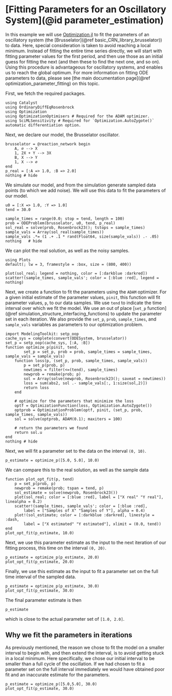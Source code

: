 # [Fitting Parameters for an Oscillatory System](@id parameter_estimation)
In this example we will use [Optimization.jl](https://github.com/SciML/Optimization.jl) to fit the parameters of an oscillatory system (the [Brusselator](@ref basic_CRN_library_brusselator)) to data. Here, special consideration is taken to avoid reaching a local minimum. Instead of fitting the entire time series directly, we will start with fitting parameter values for the first period, and then use those as an initial guess for fitting the next (and then these to find the next one, and so on). Using this procedure is advantageous for oscillatory systems, and enables us to reach the global optimum. For more information on fitting ODE parameters to data, please see [the main documentation page](@ref optimization_parameter_fitting) on this topic.

First, we fetch the required packages.
```@example pe_osc_example
using Catalyst
using OrdinaryDiffEqRosenbrock
using Optimization
using OptimizationOptimisers # Required for the ADAM optimizer.
using SciMLSensitivity # Required for `Optimization.AutoZygote()` automatic differentiation option.
```

Next, we declare our model, the Brusselator oscillator.
```@example pe_osc_example
brusselator = @reaction_network begin
    A, ∅ --> X
    1, 2X + Y --> 3X
    B, X --> Y
    1, X --> ∅
end
p_real = [:A => 1.0, :B => 2.0]
nothing # hide
```

We simulate our model, and from the simulation generate sampled data points
(to which we add noise). We will use this data to fit the parameters of our model.
```@example pe_osc_example
u0 = [:X => 1.0, :Y => 1.0]
tend = 30.0

sample_times = range(0.0; stop = tend, length = 100)
prob = ODEProblem(brusselator, u0, tend, p_real)
sol_real = solve(prob, Rosenbrock23(); tstops = sample_times)
sample_vals = Array(sol_real(sample_times))
sample_vals .*= (1 .+ .1 * rand(Float64, size(sample_vals)) .- .05)
nothing   # hide
```

We can plot the real solution, as well as the noisy samples.
```@example pe_osc_example
using Plots
default(; lw = 3, framestyle = :box, size = (800, 400))

plot(sol_real; legend = nothing, color = [:darkblue :darkred])
scatter!(sample_times, sample_vals'; color = [:blue :red], legend = nothing)
```

Next, we create a function to fit the parameters using the `ADAM` optimizer. For
a given initial estimate of the parameter values, `pinit`, this function will
fit parameter values, `p`, to our data samples. We use `tend` to indicate the
time interval over which we fit the model. We use an out of place [`set_p` function](@ref simulation_structure_interfacing_functions)
to update the parameter set in each iteration. We also provide the `set_p`, `prob`, 
`sample_times`, and `sample_vals` variables as parameters to our optimization problem.
```@example pe_osc_example
import ModelingToolkit: setp_oop
cache_sys = complete(convert(ODESystem, brusselator))
set_p = setp_oop(cache_sys, [:A, :B])
function optimize_p(pinit, tend,
        set_p = set_p, prob = prob, sample_times = sample_times, sample_vals = sample_vals)
    function loss(p, (set_p, prob, sample_times, sample_vals))
        p = set_p(prob, p)
        newtimes = filter(<=(tend), sample_times)
        newprob = remake(prob; p)
        sol = Array(solve(newprob, Rosenbrock23(); saveat = newtimes))
        loss = sum(abs2, sol .- sample_vals[:, 1:size(sol,2)])
        return loss
    end

    # optimize for the parameters that minimize the loss
    optf = OptimizationFunction(loss, Optimization.AutoZygote())
    optprob = OptimizationProblem(optf, pinit, (set_p, prob, sample_times, sample_vals))
    sol = solve(optprob, ADAM(0.1); maxiters = 100)

    # return the parameters we found
    return sol.u
end
nothing # hide
```

Next, we will fit a parameter set to the data on the interval `(0, 10)`.
```@example pe_osc_example
p_estimate = optimize_p([5.0, 5.0], 10.0)
```

We can compare this to the real solution, as well as the sample data
```@example pe_osc_example
function plot_opt_fit(p, tend)
    p = set_p(prob, p)
    newprob = remake(prob; tspan = tend, p)
    sol_estimate = solve(newprob, Rosenbrock23())
    plot(sol_real; color = [:blue :red], label = ["X real" "Y real"], linealpha = 0.2)
    scatter!(sample_times, sample_vals'; color = [:blue :red],
        label = ["Samples of X" "Samples of Y"], alpha = 0.4)
    plot!(sol_estimate; color = [:darkblue :darkred], linestyle = :dash,
        label = ["X estimated" "Y estimated"], xlimit = (0.0, tend))
end
plot_opt_fit(p_estimate, 10.0)
```

Next, we use this parameter estimate as the input to the next iteration of our
fitting process, this time on the interval `(0, 20)`.
```@example pe_osc_example
p_estimate = optimize_p(p_estimate, 20.0)
plot_opt_fit(p_estimate, 20.0)
```

Finally, we use this estimate as the input to fit a parameter set on the full
time interval of the sampled data.
```@example pe_osc_example
p_estimate = optimize_p(p_estimate, 30.0)
plot_opt_fit(p_estimate, 30.0)
```

The final parameter estimate is then
```@example pe_osc_example
p_estimate
```
which is close to the actual parameter set of `[1.0, 2.0]`.

## Why we fit the parameters in iterations
As previously mentioned, the reason we chose to fit the model on a smaller interval to begin with, and
then extend the interval, is to avoid getting stuck in a local minimum. Here
specifically, we chose our initial interval to be smaller than a full cycle of
the oscillation. If we had chosen to fit a parameter set on the full interval
immediately we would have obtained poor fit and an inaccurate estimate for the parameters.
```@example pe_osc_example
p_estimate = optimize_p([5.0,5.0], 30.0)
plot_opt_fit(p_estimate, 30.0)
```
